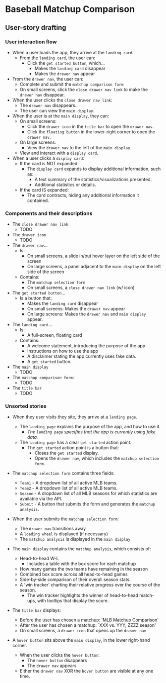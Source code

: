 # Baseball Matchup Comparison

## User-story drafting

### User interaction flow

* When a user loads the app, they arrive at the `landing card`.
  * From the `landing card`, the user can:
    * Click the `get started button`, which...
      * Makes the `landing card` disappear
      * Makes the `drawer nav` appear
* From the `drawer nav`, the user can:
  * Complete and submit the `matchup comparison form`
  * On small screens, click the `close drawer nav link` to make the `drawer nav` disappear.
* When the user clicks the `close drawer nav link`:
  * The `drawer nav` disappears.
  * The user can view the `main display`.
* When the user is at the `main display`, they can:
  * On small screens:
    * Click the `drawer icon` in the `title bar` to open the `drawer nav`.
    * Click the `floating button` in the lower-right corner to open the `drawer nav`.
  * On large screens:
    * View the `drawer nav` to the left of the `main display`.
  * View and interact with a `display card`.
* When a user clicks a `display card`:
  * If the card is NOT expanded:
    * The `display card` expands to display additional information, such as:
      * A text summary of the statistics/visualizations presented.
      * Additional statistics or details.
  * If the card IS expanded:
    * The card contracts, hiding any additional information it contained.

### Components and their descriptions

* The `close drawer nav link`
  * TODO
* The `drawer icon`
  * TODO
* The `drawer nav`...
  * Is:
    * On small screens, a slide in/out hover layer on the left side of the screen
    * On large screens, a panel adjacent to the `main display` on the left side of the screen
  * Contains:
    * The `matchup selection form`
    * On small screens, a `close drawer nav link` (w/ icon)
* The `get started button`...
  * Is a button that:
      * Makes the `landing card` disappear
      * On small screens: Makes the `drawer nav` appear
      * On large screens: Makes the `drawer nav` and `main display` appear.
* The `landing card`...
  * Is:
    * A full-screen, floating card
  * Contains:
    * A welcome statement, introducing the purpose of the app
    * Instructions on how to use the app
    * A disclaimer stating the app currently uses fake data.
    * A `get started` button.
* The `main display`
  * TODO
* The `matchup comparison form`:
  * TODO
* The `title bar`
  * TODO




### Unsorted stories

* When they user visits they site, they arrive at a `landing page`.
  * The `landing page` explains the purpose of the app, and how to use it.
    * *The `landing page` specifies that the app is currently using fake data.*
  * The `landing page` has a clear `get started` action point.
    * The `get started` action point is a button that:
      * Closes the `get started` display.
      * Opens the `drawer nav`, which includes the `matchup selection form`.

* The `matchup selection form` contains three fields:
  * `Team1` - A dropdown list of all active MLB teams.
  * `Team2` - A dropdown list of all active MLB teams.
  * `Season` - A dropdown list of all MLB seasons for which statistics are available via the API.
  * `Submit` - A button that submits the form and generates the `matchup analysis`.

* When the user submits the `matchup selection form`:
  * The `drawer nav` transitions away
  * A `loading wheel` is displayed (if necessary)
  * The `matchup analysis` is displayed in the `main display`

* The `main display` contains the `matchup analysis`, which consists of:
  * Head-to-head W-L
    * Includes a table with the box score for each matchup
  * How many games the two teams have remaining in the season
  * Combined box score across all head-to-head games
  * Side-by-side comparison of their overall season stats.
  * A 'win tracker' charting their relative progress over the course of the season.
    * The win tracker highlights the winner of head-to-head match-ups, with tooltips that display the score.

* The `title bar` displays:
  * Before the user has chosen a matchup: 'MLB Matchup Comparison'
  * After the user has chosen a matchup: `XXX vs. YYY, ZZZZ season'
  * On small screens, a `drawer icon` that opens up the `drawer nav`

* A `hover button` sits above the `main display`, in the lower right-hand corner.
  * When the user clicks the `hover button`:
    * The `hover button` disappears
    * The `drawer nav` appears
  * Either the `drawer nav` XOR the `hover button` are visible at any one time.